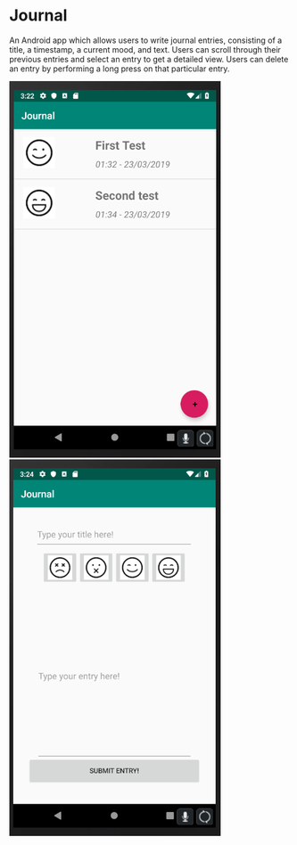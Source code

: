 # Journal

An Android app which allows users to write journal entries, consisting of a title, a timestamp, a current mood, and text. 
Users can scroll through their previous entries and select an entry to get a detailed view. 
Users can delete an entry by performing a long press on that particular entry.

![start](https://github.com/feetjeex/Week-5/blob/master/input.png)
![detail](https://github.com/feetjeex/Week-5/blob/master/detail.png)
